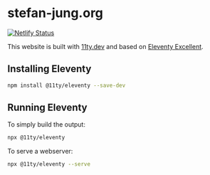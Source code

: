 # stefan-jung.org

[![Netlify Status](https://api.netlify.com/api/v1/badges/39ff64f1-db20-440e-9189-2803fbeb8e66/deploy-status)](https://app.netlify.com/sites/stefanjung/deploys)

This website is built with [11ty.dev](https://www.11ty.dev/) and based on [Eleventy Excellent](https://eleventy-excellent.netlify.app/).

## Installing Eleventy

```bash
npm install @11ty/eleventy --save-dev
```

## Running Eleventy

To simply build the output:

```bash
npx @11ty/eleventy
```

To serve a webserver:

```bash
npx @11ty/eleventy --serve
```
